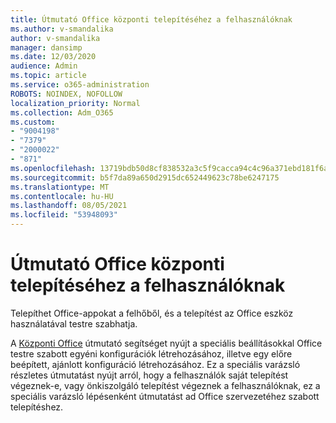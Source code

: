 ```yaml
---
title: Útmutató Office központi telepítéséhez a felhasználóknak
ms.author: v-smandalika
author: v-smandalika
manager: dansimp
ms.date: 12/03/2020
audience: Admin
ms.topic: article
ms.service: o365-administration
ROBOTS: NOINDEX, NOFOLLOW
localization_priority: Normal
ms.collection: Adm_O365
ms.custom:
- "9004198"
- "7379"
- "2000022"
- "871"
ms.openlocfilehash: 13719bdb50d8cf838532a3c5f9cacca94c4c96a371ebd181f6ab04b3c51db0a0
ms.sourcegitcommit: b5f7da89a650d2915dc652449623c78be6247175
ms.translationtype: MT
ms.contentlocale: hu-HU
ms.lasthandoff: 08/05/2021
ms.locfileid: "53948093"
---
```

# <a name="deploy-office-to-your-users-guide"></a>Útmutató Office központi telepítéséhez a felhasználóknak

Telepíthet Office-appokat a felhőből, és a telepítést az Office eszköz használatával testre szabhatja.

A [Központi Office](https://go.microsoft.com/fwlink/?linkid=2146451) útmutató segítséget nyújt a speciális beállításokkal Office testre szabott egyéni konfigurációk létrehozásához, illetve egy előre beépített, ajánlott konfiguráció létrehozásához. Ez a speciális varázsló részletes útmutatást nyújt arról, hogy a felhasználók saját telepítést végeznek-e, vagy önkiszolgáló telepítést végeznek a felhasználóknak, ez a speciális varázsló lépésenként útmutatást ad Office szervezetéhez szabott telepítéshez.